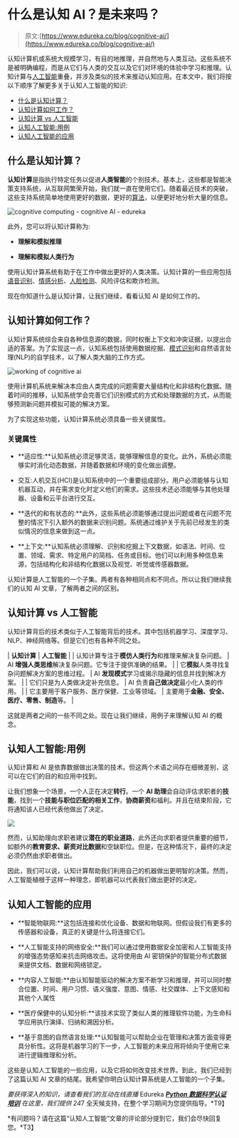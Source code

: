 # 什么是认知 AI？是未来吗？

> 原文:[https://www.edureka.co/blog/cognitive-ai/](https://www.edureka.co/blog/cognitive-ai/)

认知计算机或系统大规模学习，有目的地推理，并自然地与人类互动。这些系统不是被明确编程，而是从它们与人类的交互以及它们对环境的体验中学习和推理。认知计算与[人工智能](https://www.edureka.co/ai-deep-learning-with-tensorflow)重叠，并涉及类似的技术来推动认知应用。在本文中，我们将按以下顺序了解更多关于认知人工智能的知识:

*   [什么是认知计算？](#cognitive)
*   [认知计算如何工作？](#working)
*   [认知计算 vs 人工智能](#ccvsai)
*   [认知人工智能:用例](#usecase)
*   [认知人工智能的应用](#applications)

## **什么是认知计算？**

**认知计算**是指执行特定任务以促进**人类智能**的个别技术。基本上，这些都是智能决策支持系统，从互联网繁荣开始，我们就一直在使用它们。随着最近技术的突破，这些支持系统简单地使用更好的数据，更好的[算法](https://www.edureka.co/blog/artificial-intelligence-algorithms/)，以便更好地分析大量的信息。

![cognitive computing - cognitive AI - edureka](../Images/0d925a5c660914ac4a4b667a5fd30b5a.png)

此外，您可以将认知计算称为:

*   **理解和模拟推理**

*   **理解和模拟人类行为**

使用认知计算系统有助于在工作中做出更好的人类决策。认知计算的一些应用包括[语音识别](https://www.edureka.co/blog/speech-recognition-python/)、[情感分析](https://www.edureka.co/blog/spark-streaming/)、[人脸检测](https://www.edureka.co/blog/tensorflow-object-detection-tutorial/)、风险评估和欺诈检测。

现在你知道什么是认知计算，让我们继续，看看认知 AI 是如何工作的。

## **认知计算如何工作？**

认知计算系统综合来自各种信息源的数据，同时权衡上下文和冲突证据，以提出合适的答案。为了实现这一点，认知系统包括使用数据挖掘、[模式识别](https://www.edureka.co/blog/pattern-recognition/)和自然语言处理(NLP)的自学技术，以了解人类大脑的工作方式。

![working of cognitive ai](../Images/ead9d2cd06bf2cb4f1d26872484f752c.png)

使用计算机系统来解决本应由人类完成的问题需要大量结构化和非结构化数据。随着时间的推移，认知系统学会完善它们识别模式的方式和处理数据的方式，从而能够预测新问题并模拟可能的解决方案。

为了实现这些功能，认知计算系统必须具备一些关键属性。

### **关键属性**

*   **适应性:**认知系统必须足够灵活，能够理解信息的变化。此外，系统必须能够实时消化动态数据，并随着数据和环境的变化做出调整。

*   交互:人机交互(HCI)是认知系统中的一个重要组成部分。用户必须能够与认知机器互动，并在需求变化时定义他们的需求。这些技术还必须能够与其他处理器、设备和云平台进行交互。

*   **迭代的和有状态的:**此外，这些系统必须能够通过提出问题或者在问题不完整的情况下引入额外的数据来识别问题。系统通过维护关于先前已经发生的类似情况的信息来做到这一点。

*   **上下文:**认知系统必须理解、识别和挖掘上下文数据，如语法、时间、位置、领域、需求、特定用户的简档、任务或目标。他们可以利用多种信息来源，包括结构化和非结构化数据以及视觉、听觉或传感器数据。

认知计算是人工智能的一个子集。两者有各种相同点和不同点。所以让我们继续我们的认知 AI 文章，了解两者之间的区别。

## **认知计算 vs 人工智能**

认知计算背后的技术类似于人工智能背后的技术。其中包括机器学习、深度学习、NLP、神经网络等。但是它们也有各种不同之处。

| **认知计算** | **人工智能** |
| 认知计算专注于**模仿人类行为**和推理来解决复杂问题。 | AI **增强人类思维**解决复杂问题。它专注于提供准确的结果。 |
| 它**模拟**人类寻找复杂问题解决方案的思维过程。 | AI **发现模式**学习或揭示隐藏的信息并找到解决方案。 |
| 它们只是为人类做决定补充信息。 | AI 负责**自己做决定**最小化人类的作用。 |
| 它主要用于客户服务、医疗保健、工业等领域。 | 主要用于**金融、安全、医疗、零售、制造**等。 |

这就是两者之间的一些不同之处。现在让我们继续，用例子来理解认知 AI 的概念。

## **认知人工智能:用例**

认知计算和 AI 是依靠数据做出决策的技术。但这两个术语之间存在细微差别，这可以在它们的目的和应用中找到。

让我们想象一个场景，一个人正在决定**转行**。一个 **AI 助理**会自动评估求职者的**技能**，找到一个**技能与职位匹配的相关工作**，**协商薪资**和福利。并且在结束阶段，它将通知该人已经代表他做出了决定。

![](../Images/bbf073e8973a952741c310b95e75b78f.png)

然而，认知助理向求职者建议**潜在的职业道路**，此外还向求职者提供重要的细节，如额外的**教育要求、薪资对比数据**和空缺职位。但是，在这种情况下，最终的决定必须仍然由求职者做出。

因此，我们可以说，认知计算帮助我们利用自己的机器做出更明智的决策。然而，人工智能植根于这样一种理念，即机器可以代表我们做出更好的决定。

## **认知人工智能的应用**

*   **智能物联网:**这包括连接和优化设备、数据和物联网。但假设我们有更多的传感器和设备，真正的关键是什么将连接它们。

*   **人工智能支持的网络安全:**我们可以通过使用数据安全加密和人工智能支持的增强态势感知来抗击网络攻击。这将使用由 AI 密钥保护的智能分布式数据来提供文档、数据和网络锁定。

*   **内容人工智能:**由认知智能驱动的解决方案不断学习和推理，并可以同时整合位置、时间、用户习惯、语义强度、意图、情感、社交媒体、上下文感知和其他个人属性

*   **医疗保健中的认知分析:**该技术实现了类似人类的推理软件功能，为生命科学应用执行演绎、归纳和溯因分析。

*   **基于意图的自然语言处理:**认知智能可以帮助企业在管理和决策方面变得更具分析性。这将是机器学习的下一步，人工智能的未来应用将倾向于使用它来进行逻辑推理和分析。

这些是认知人工智能的一些应用，以及它将如何改变技术世界。到此，我们已经到了这篇认知 AI 文章的结尾。我希望你明白认知计算系统是人工智能的一个子集。

*要获得深入的知识，请查看我们的互动在线直播* Edureka *[**Python 数据科学认证培训**](https://www.edureka.co/data-science-python-certification-course) 在这里，我们提供 24*7 全天候支持，在整个学习期间为您提供指导。*T9】

*有问题吗？请在这篇“认知人工智能”文章的评论部分提到它，我们会尽快回复您。*T3】